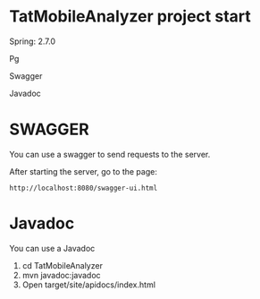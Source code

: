 # TatMobileAnalyzer project start
Spring: 2.7.0

Pg

Swagger

Javadoc

# SWAGGER
You can use a swagger to send requests to the server.

After starting the server, go to the page:
```
http://localhost:8080/swagger-ui.html
````

# Javadoc

You can use a Javadoc

1) cd TatMobileAnalyzer
2) mvn javadoc:javadoc
3) Open target/site/apidocs/index.html

